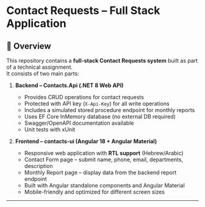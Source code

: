 #  Contact Requests – Full Stack Application

## 📌 Overview
This repository contains a **full-stack Contact Requests system** built as part of a technical assignment.  
It consists of two main parts:

1. **Backend – Contacts.Api (.NET 8 Web API)**  
   - Provides CRUD operations for contact requests  
   - Protected with API key (`X-Api-Key`) for all write operations  
   - Includes a simulated stored procedure endpoint for monthly reports  
   - Uses EF Core InMemory database (no external DB required)  
   - Swagger/OpenAPI documentation available  
   - Unit tests with xUnit

2. **Frontend – contacts-ui (Angular 18 + Angular Material)**  
   - Responsive web application with **RTL support** (Hebrew/Arabic)  
   - Contact Form page – submit name, phone, email, departments, description  
   - Monthly Report page – display data from the backend report endpoint  
   - Built with Angular standalone components and Angular Material  
   - Mobile-friendly and optimized for different screen sizes  

---
